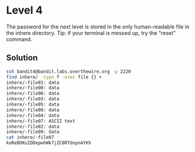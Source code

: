 # Level 4

The password for the next level is stored in the only human-readable file in the inhere directory. Tip: if your terminal is messed up, try the “reset” command.

## Solution

```bash
ssh bandit4@bandit.labs.overthewire.org -p 2220
find inhere/ -type f -exec file {} +
inhere/-file01: data
inhere/-file00: data
inhere/-file06: data
inhere/-file03: data
inhere/-file05: data
inhere/-file08: data
inhere/-file04: data
inhere/-file07: ASCII text
inhere/-file02: data
inhere/-file09: data
cat inhere/-file07
koReBOKuIDDepwhWk7jZC0RTdopnAYKh
```
